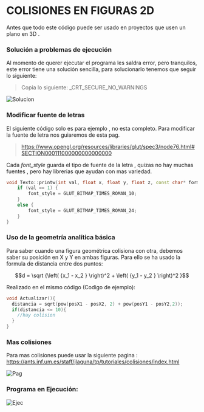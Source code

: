 # COLISIONES EN FIGURAS 2D
Antes que todo este código puede ser usado en proyectos que usen un plano en 3D .

### Solución a problemas de ejecución
Al momento de querer ejecutar el programa les saldra error, pero tranquilos, este error tiene una solución sencilla,
para solucionarlo tenemos que seguir lo siguiente:
> Copia lo siguiente: _CRT_SECURE_NO_WARNINGS

![Solucion](https://user-images.githubusercontent.com/96871746/212933383-9f5548fb-c07f-4a61-9e86-019d7020e7e3.gif)

### Modificar fuente de letras
El siguiente código solo es para ejemplo , no esta completo.
Para modificar la fuente de letra nos guiaremos de esta pag.

> https://www.opengl.org/resources/libraries/glut/spec3/node76.html#SECTION000111000000000000000

Cada *font_style* guarda el tipo de fuente de la letra , quizas no hay muchas fuentes , pero hay librerias que ayudan con mas variedad.
```C++
void Texto::printw(int val, float x, float y, float z, const char* format, ...) {
	if (val == 1) {
		font_style = GLUT_BITMAP_TIMES_ROMAN_10; 
	}
	else {
		font_style = GLUT_BITMAP_TIMES_ROMAN_24;
	}
}
```
### Uso de la geometría analítica básica
Para saber cuando una figura geométrica colisiona con otra, debemos saber su posición en X y Y en ambas figuras. Para ello se ha usado la formula de distancia entre dos puntos:

$$d = \sqrt {\left( {x_1 - x_2 } \right)^2 + \left( {y_1 - y_2 } \right)^2 }$$

Realizado en el mismo código (Codigo de ejemplo):

```C++
void Actualizar(){
  distancia = sqrt(pow(posX1 - posX2, 2) + pow(posY1 - posY2,2));
  if(distancia <= 10){
    //hay colision
  }
}
```
### Mas colisiones
Para mas colisiones puede usar la siguiente pagina : https://ants.inf.um.es/staff/jlaguna/tp/tutoriales/colisiones/index.html

![Pag](https://user-images.githubusercontent.com/96871746/213083139-1235fc83-b47a-41d4-8bd7-67a14fff48f5.gif)

### Programa en Ejecución:

![Ejec](https://user-images.githubusercontent.com/96871746/213079652-f2bf2436-5b84-439d-8771-295325a5c746.gif)
